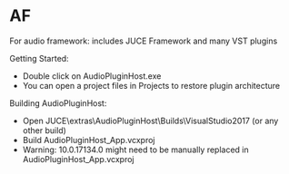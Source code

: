 # AF
For audio framework: includes JUCE Framework and many VST plugins

Getting Started:
- Double click on AudioPluginHost.exe
- You can open a project files in Projects to restore plugin architecture

Building AudioPluginHost:
- Open JUCE\extras\AudioPluginHost\Builds\VisualStudio2017 (or any other build)
- Build AudioPluginHost_App.vcxproj
- Warning: <WindowsTargetPlatformVersion>10.0.17134.0</WindowsTargetPlatformVersion> might need to be manually replaced in AudioPluginHost_App.vcxproj
